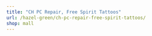 ```yaml
---
title: "CH PC Repair, Free Spirit Tattoos"
url: /hazel-green/ch-pc-repair-free-spirit-tattoos/
shop: mall
---
```


